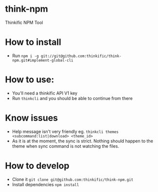 # think-npm
Thinkific NPM Tool

# How to install
* Run `npm i -g git://git@github.com:thinkific/think-npm.git#implement-global-cli`

# How to use:
* You'll need a thinkific API V1 key
* Run `thinkcli` and you should be able to continue from there

# Know issues
* Help message isn't very friendly eg. `thinkcli themes <subcommand:list|download> <theme_id>`
* As it is at the moment, the sync is strict. Nothing should happen to the theme when sync command
is not watching the files.

# How to develop
* Clone it `git clone git@github.com:thinkific/think-npm.git`
* Install dependencies `npm install`
